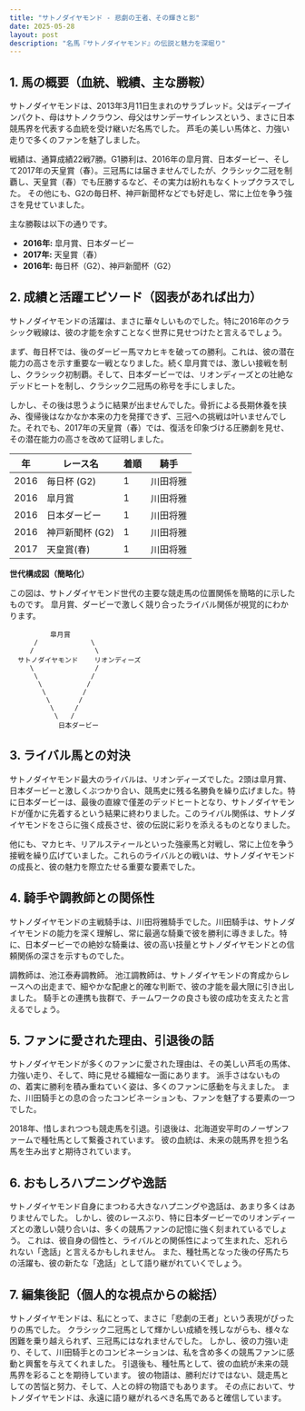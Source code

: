 ```yaml
---
title: "サトノダイヤモンド - 悲劇の王者、その輝きと影"
date: 2025-05-28
layout: post
description: "名馬『サトノダイヤモンド』の伝説と魅力を深堀り"
---
```


## 1. 馬の概要（血統、戦績、主な勝鞍）

サトノダイヤモンドは、2013年3月11日生まれのサラブレッド。父はディープインパクト、母はサトノクラウン、母父はサンデーサイレンスという、まさに日本競馬界を代表する血統を受け継いだ名馬でした。  芦毛の美しい馬体と、力強い走りで多くのファンを魅了しました。

戦績は、通算成績22戦7勝。G1勝利は、2016年の皐月賞、日本ダービー、そして2017年の天皇賞（春）。三冠馬には届きませんでしたが、クラシック二冠を制覇し、天皇賞（春）でも圧勝するなど、その実力は紛れもなくトップクラスでした。  その他にも、G2の毎日杯、神戸新聞杯などでも好走し、常に上位を争う強さを見せていました。

主な勝鞍は以下の通りです。

* **2016年:** 皐月賞、日本ダービー
* **2017年:** 天皇賞（春）
* **2016年:** 毎日杯（G2）、神戸新聞杯（G2）


## 2. 成績と活躍エピソード（図表があれば出力）

サトノダイヤモンドの活躍は、まさに華々しいものでした。特に2016年のクラシック戦線は、彼の才能を余すことなく世界に見せつけたと言えるでしょう。

まず、毎日杯では、後のダービー馬マカヒキを破っての勝利。これは、彼の潜在能力の高さを示す重要な一戦となりました。続く皐月賞では、激しい接戦を制し、クラシック初制覇。そして、日本ダービーでは、リオンディーズとの壮絶なデッドヒートを制し、クラシック二冠馬の称号を手にしました。

しかし、その後は思うように結果が出ませんでした。骨折による長期休養を挟み、復帰後はなかなか本来の力を発揮できず、三冠への挑戦は叶いませんでした。それでも、2017年の天皇賞（春）では、復活を印象づける圧勝劇を見せ、その潜在能力の高さを改めて証明しました。


| 年 | レース名        | 着順 | 騎手     |
|---|-----------------|-----|----------|
| 2016 | 毎日杯 (G2)     | 1   | 川田将雅 |
| 2016 | 皐月賞          | 1   | 川田将雅 |
| 2016 | 日本ダービー      | 1   | 川田将雅 |
| 2016 | 神戸新聞杯 (G2) | 1   | 川田将雅 |
| 2017 | 天皇賞(春)      | 1   | 川田将雅 |


**世代構成図（簡略化）**

この図は、サトノダイヤモンド世代の主要な競走馬の位置関係を簡略的に示したものです。  皐月賞、ダービーで激しく競り合ったライバル関係が視覚的にわかります。

```
          皐月賞
      /             \
     /               \
  サトノダイヤモンド    リオンディーズ
     \               /
      \             /
       \           /
        \         /
         \       /
          \     /
           \   /
            日本ダービー
```


## 3. ライバル馬との対決

サトノダイヤモンド最大のライバルは、リオンディーズでした。2頭は皐月賞、日本ダービーと激しくぶつかり合い、競馬史に残る名勝負を繰り広げました。特に日本ダービーは、最後の直線で僅差のデッドヒートとなり、サトノダイヤモンドが僅かに先着するという結果に終わりました。このライバル関係は、サトノダイヤモンドをさらに強く成長させ、彼の伝説に彩りを添えるものとなりました。

他にも、マカヒキ、リアルスティールといった強豪馬と対戦し、常に上位を争う接戦を繰り広げていました。これらのライバルとの戦いは、サトノダイヤモンドの成長と、彼の魅力を際立たせる重要な要素でした。


## 4. 騎手や調教師との関係性

サトノダイヤモンドの主戦騎手は、川田将雅騎手でした。川田騎手は、サトノダイヤモンドの能力を深く理解し、常に最適な騎乗で彼を勝利に導きました。特に、日本ダービーでの絶妙な騎乗は、彼の高い技量とサトノダイヤモンドとの信頼関係の深さを示すものでした。

調教師は、池江泰寿調教師。  池江調教師は、サトノダイヤモンドの育成からレースへの出走まで、細やかな配慮と的確な判断で、彼の才能を最大限に引き出しました。  騎手との連携も抜群で、チームワークの良さも彼の成功を支えたと言えるでしょう。


## 5. ファンに愛された理由、引退後の話

サトノダイヤモンドが多くのファンに愛された理由は、その美しい芦毛の馬体、力強い走り、そして、時に見せる繊細な一面にあります。  派手さはないものの、着実に勝利を積み重ねていく姿は、多くのファンに感動を与えました。  また、川田騎手との息の合ったコンビネーションも、ファンを魅了する要素の一つでした。

2018年、惜しまれつつも競走馬を引退。引退後は、北海道安平町のノーザンファームで種牡馬として繋養されています。  彼の血統は、未来の競馬界を担う名馬を生み出すと期待されています。


## 6. おもしろハプニングや逸話

サトノダイヤモンド自身にまつわる大きなハプニングや逸話は、あまり多くはありませんでした。  しかし、彼のレースぶり、特に日本ダービーでのリオンディーズとの激しい競り合いは、多くの競馬ファンの記憶に強く刻まれているでしょう。  これは、彼自身の個性と、ライバルとの関係性によって生まれた、忘れられない「逸話」と言えるかもしれません。  また、種牡馬となった後の仔馬たちの活躍も、彼の新たな「逸話」として語り継がれていくでしょう。


## 7. 編集後記（個人的な視点からの総括）

サトノダイヤモンドは、私にとって、まさに「悲劇の王者」という表現がぴったりの馬でした。  クラシック二冠馬として輝かしい成績を残しながらも、様々な困難を乗り越えられず、三冠馬にはなれませんでした。  しかし、彼の力強い走り、そして、川田騎手とのコンビネーションは、私を含め多くの競馬ファンに感動と興奮を与えてくれました。  引退後も、種牡馬として、彼の血統が未来の競馬界を彩ることを期待しています。  彼の物語は、勝利だけではない、競走馬としての苦悩と努力、そして、人との絆の物語でもあります。  その点において、サトノダイヤモンドは、永遠に語り継がれるべき名馬であると確信しています。
